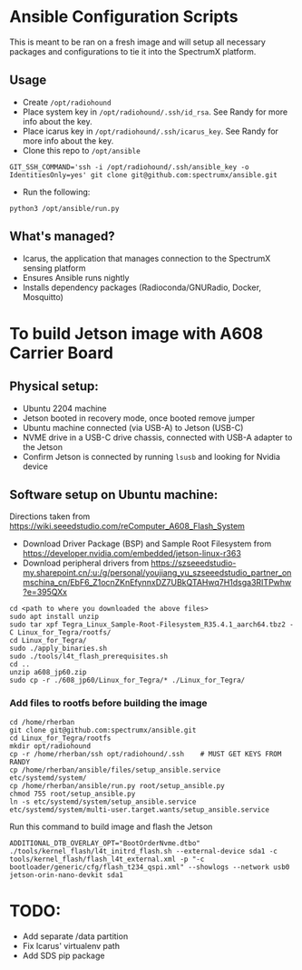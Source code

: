 # Ansible Configuration Scripts
This is meant to be ran on a fresh image and will setup all necessary packages and configurations to tie it into the SpectrumX platform.  

## Usage

- Create `/opt/radiohound`
- Place system key in `/opt/radiohound/.ssh/id_rsa`.  See Randy for more info about the key.
- Place icarus key in `/opt/radiohound/.ssh/icarus_key`.  See Randy for more info about the key.
- Clone this repo to `/opt/ansible`
```
GIT_SSH_COMMAND='ssh -i /opt/radiohound/.ssh/ansible_key -o IdentitiesOnly=yes' git clone git@github.com:spectrumx/ansible.git
```
- Run the following:
```
python3 /opt/ansible/run.py
```


## What's managed?
- Icarus, the application that manages connection to the SpectrumX sensing platform
- Ensures Ansible runs nightly
- Installs dependency packages (Radioconda/GNURadio, Docker, Mosquitto)



# To build Jetson image with A608 Carrier Board

## Physical setup:
- Ubuntu 2204 machine
- Jetson booted in recovery mode, once booted remove jumper
- Ubuntu machine connected (via USB-A) to Jetson (USB-C)
- NVME drive in a USB-C drive chassis, connected with USB-A adapter to the Jetson
- Confirm Jetson is connected by running `lsusb` and looking for Nvidia device

## Software setup on Ubuntu machine:
Directions taken from https://wiki.seeedstudio.com/reComputer_A608_Flash_System
- Download Driver Package (BSP) and Sample Root Filesystem from https://developer.nvidia.com/embedded/jetson-linux-r363
- Download peripheral drivers from https://szseeedstudio-my.sharepoint.cn/:u:/g/personal/youjiang_yu_szseeedstudio_partner_onmschina_cn/EbF6_Z1ocnZKnEfynnxDZ7UBkQTAHwq7H1dsga3RITPwhw?e=395QXx


```
cd <path to where you downloaded the above files>
sudo apt install unzip 
sudo tar xpf Tegra_Linux_Sample-Root-Filesystem_R35.4.1_aarch64.tbz2 -C Linux_for_Tegra/rootfs/
cd Linux_for_Tegra/
sudo ./apply_binaries.sh
sudo ./tools/l4t_flash_prerequisites.sh
cd ..
unzip a608_jp60.zip
sudo cp -r ./608_jp60/Linux_for_Tegra/* ./Linux_for_Tegra/
```



<!-- ### DOES NOT WORK CURRENTLY, JUST USE SINGLE PARTITION: Prepare the partition table so we can have a separate /data.
```
cp tools/kernel_flash/flash_l4t_external.xml mep_partition.xml
```
Add these lines near the bottom, after the APP partition:
```
        <partition name="DATA" id="3" type="data">
            <allocation_policy> sequential </allocation_policy>
            <filesystem_type> basic </filesystem_type>
            <size> 0 </size>
            <file_system_attribute> 0 </file_system_attribute>
            <allocation_attribute> 0x808 </allocation_attribute>
            <align_boundary> 16384 </align_boundary>
            <percent_reserved> 0 </percent_reserved>
            <unique_guid> DATAUUID </unique_guid>
            <filename> data.img </filename>
            <description> Space for recorded data.</description>
        </partition>
```
Prepare the disk image:
```
dd if=/dev/zero of=data.img bs=1M count=10 
mkfs.ext4 data.img  
``` -->

### Add files to rootfs before building the image
```
cd /home/rherban
git clone git@github.com:spectrumx/ansible.git
cd Linux_for_Tegra/rootfs
mkdir opt/radiohound
cp -r /home/rherban/ssh opt/radiohound/.ssh    # MUST GET KEYS FROM RANDY
cp /home/rherban/ansible/files/setup_ansible.service etc/systemd/system/
cp /home/rherban/ansible/run.py root/setup_ansible.py
chmod 755 root/setup_ansible.py
ln -s etc/systemd/system/setup_ansible.service etc/systemd/system/multi-user.target.wants/setup_ansible.service
```


Run this command to build image and flash the Jetson

```
ADDITIONAL_DTB_OVERLAY_OPT="BootOrderNvme.dtbo" ./tools/kernel_flash/l4t_initrd_flash.sh --external-device sda1 -c tools/kernel_flash/flash_l4t_external.xml -p "-c bootloader/generic/cfg/flash_t234_qspi.xml" --showlogs --network usb0 jetson-orin-nano-devkit sda1
```


# TODO:
- Add separate /data partition
- Fix Icarus' virtualenv path
- Add SDS pip package






